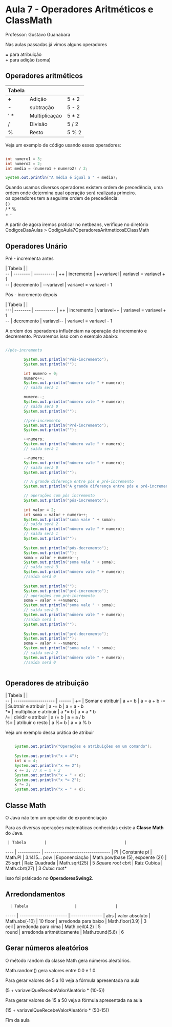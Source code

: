 # Aula 7 - Operadores Aritméticos e ClassMath

Professor: Gustavo Guanabara

Nas aulas passadas já vimos alguns operadores

**=** para atribuição   
**+** para adição (soma)  

## Operadores aritméticos  

Tabela|               |       |   
----  |  -----------  | ----- | 
**+** | Adição        | 5 + 2 | 7  
**-** | subtração     | 5 - 2 | 3  
' *   | Multiplicação | 5 * 2 | 10  
  /   | Divisão       | 5 / 2 | 2.5  
  %   | Resto         | 5 % 2 | 1  


Veja um exemplo de código usando esses operadores:

~~~java

int numero1 = 3;
int numero2 = 2;
int media = (numero1 + numero2) / 2;

System.out.println("A média é igual a " + media);

~~~

Quando usamos diversos operadores existem ordem de precedência, uma ordem onde determina qual operação será realizada primeiro.  
os operadores tem a seguinte ordem de precedência:  
( )  
 / * %   
 **+** -   

A partir de agora iremos praticar no netbeans, verifique no diretório CodigosDasAulas > CodigoAula7OperadoresAritmeticosEClassMath

## Operadores Unário  

Pré - incrementa antes

   | Tabela     |            |    
-- |  --------  | ---------- |
++ | incremento | ++variavel | variavel = variavel + 1  
-- | decremento | --variavel | variavel = variavel - 1  

Pós - incremento depois

   |  Tabela    |            |  
---|  --------  | ---------- |
++ | incremento | variavel++ | variavel = variavel + 1    
-- | decremento | variavel-- | variavel = variavel - 1    

A ordem dos operadores influênciam na operação de incremento e decremento. Provaremos isso com o exemplo abaixo:

~~~java

//pós-incremento

        System.out.println("Pós-incremento");
        System.out.println("");

        int numero = 0;
        numero++;
        System.out.println("número vale " + numero);
        // saída será 1

        numero--;
        System.out.println("número vale " + numero);
        // saída será 0
        System.out.println("");

        //pré-incremento
        System.out.println("Pré-incremento");
        System.out.println("");

        ++numero;
        System.out.println("número vale " + numero);
        // saída será 1

        --numero;
        System.out.println("número vale " + numero);
        // saída será 0
        System.out.println("");

        // A grande diferença entre pós e pré-incremento
        System.out.println("A grande diferença entre pós e pré-incremento nas operações");

        // operações com pós incremento
        System.out.println("pós-incremento");  
        
        int valor = 2;
        int soma = valor + numero++;
        System.out.println("soma vale " + soma);
        // saída será 2
        System.out.println("número vale " + numero);
        // saída será 1
        System.out.println("");
        
        System.out.println("pós-decremento");
        System.out.println("");
        soma = valor + numero--;
        System.out.println("soma vale " + soma);
        // saída será 3
        System.out.println("número vale " + numero);
        //saída será 0
        
        System.out.println("");
        System.out.println("pré-incremento");
        // operações com pré-incremento
        soma = valor + ++numero;
        System.out.println("soma vale " + soma);
        // saída será 3
        System.out.println("número vale " + numero);
        //saída será 1
        System.out.println("");
        
        System.out.println("pré-decremento");
        System.out.println("");
        soma = valor + --numero;
        System.out.println("soma vale " + soma);
        // saída será 2
        System.out.println("número vale " + numero);
        //saída será 0
        
~~~

## Operadores de atribuição

   | Tabela                 |        |  
-- |  --------------------  | ------ |
+= | Somar e atribuir       | a += b | a = a + b 
-= | Subtrair e atribuir    | a -= b | a = a - b   
*= | multiplicar e atribuir | a *= b | a = a * b     
/= | dividir e atribuir     | a /= b | a = a / b    
%= | atribuir o resto       | a %= b | a = a % b    

Veja um exemplo dessa prática de atribuir

~~~java

    System.out.println("Operações e atribuições em um comando");
        
    System.out.println("x = 4");
    int x = 4;
    System.out.println("x += 2");
    x += 2; // x = x + 2
    System.out.println("x = " + x);
    System.out.println("x *= 2");
    x *= 2;
    System.out.println("x = " + x);

~~~

## Classe Math

O Java não tem um operador de exponênciação

Para as diversas operações matemáticas conhecidas existe a **Classe Math** do Java.

     | Tabela        |                                  |  
---- |  -----------  | -------------------------------- |
PI   | Constante pi  | Math.PI                          | 3.1415... 
pow  | Exponenciação | Math.pow(base (5), expoente (2)) | 25 
sqrt | Raiz Quadrada | Math.sqrt(25)                    | 5     *Sq*uare *r*oo*t* 
cbrt | Raiz Cubica   | Math.cbrt(27)                    | 3      *Cu*b*ic *r*oo*t*    

Isso foi práticado no **OperadoresSwing2**.

## Arredondamentos

      | Tabela                    |                 |   
----- |  -----------------------  | --------------- |
abs   | valor absoluto            | Math.abs(-10)   | 10 
floor | arredonda para baixo      | Math.floor(3.9) | 3  
ceil  | arredonda para cima       | Math.ceil(4.2)  | 5  
round | arredonda aritméticamente | Math.round(5.6) | 6  

## Gerar números aleatórios  

O método random da classe Math gera números aleatórios.

Math.random() gera valores entre 0.0 e 1.0.

Para gerar valores de 5 a 10 veja a fórmula apresentada na aula

(5 + variavelQueRecebeValorAleatório * (10-5))

Para gerar valores de 15 a 50 veja a fórmula apresentada na aula

(15 + variavelQueRecebeValorAleatório * (50-15))

Fim da aula
